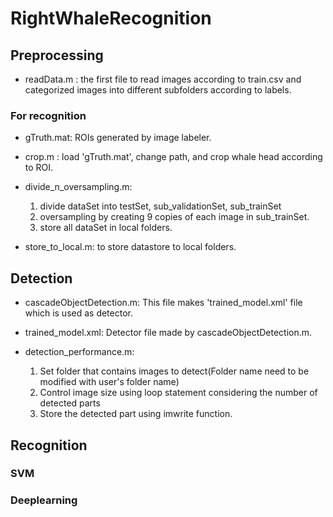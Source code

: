 # RightWhaleRecognition

## Preprocessing
- readData.m : the first file to read images according to train.csv and categorized images into different subfolders according to labels.

### For recognition

- gTruth.mat: ROIs generated by image labeler.

- crop.m : load 'gTruth.mat', change path, and crop whale head according to ROI.

- divide_n_oversampling.m: 
  1. divide dataSet into testSet, sub_validationSet, sub_trainSet 
  2. oversampling by creating 9 copies of each image in sub_trainSet.
  3. store all dataSet in local folders.
  
- store_to_local.m: to store datastore to local folders.

## Detection

- cascadeObjectDetection.m: This file makes 'trained_model.xml' file which is used as detector.

- trained_model.xml: Detector file made by cascadeObjectDetection.m.

- detection_performance.m: 
  1. Set folder that contains images to detect(Folder name need to be modified with user's folder name)
  2. Control image size using loop statement considering the number of detected parts
  3. Store the detected part using imwrite function.
  
## Recognition


### SVM

### Deeplearning

